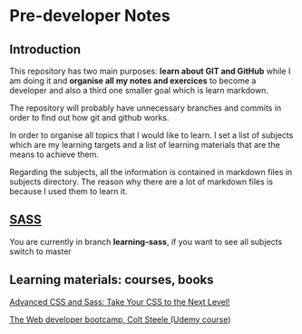 # Pre-developer Notes

## Introduction

This repository has two main purposes: **learn about GIT and GitHub** while I am doing it and **organise all my notes and exercices** to become a developer and also a third one smaller goal which is learn markdown.

The repository will probably have unnecessary branches and commits in order to find out how git and github works.

In order to organise all topics that I would like to learn. I set a list of subjects which are my learning targets and a list of learning materials that are the means to achieve them.

Regarding the subjects, all the information is contained in markdown files in subjects directory. The reason why there are a lot of markdown files is because I used them to learn it.

## [SASS](subjects/sass.md)

You are currently in branch **learning-sass**, if you want to see all subjects switch to master

## Learning materials: courses, books <!--Future: If a new material is included use the MD template to include it-->

[Advanced CSS and Sass: Take Your CSS to the Next Level!](advanced-css-and-sass/acas.md)

[The Web developer bootcamp, Colt Steele (Udemy course)](the-web-developer-bootcamp/twdb.md)

